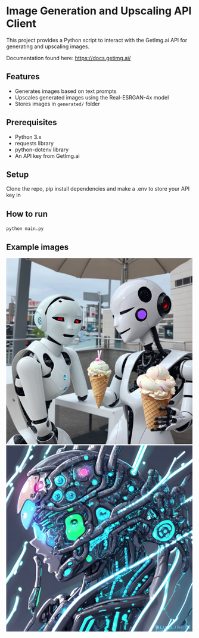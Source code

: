 # Image Generation and Upscaling API Client

This project provides a Python script to interact with the GetImg.ai API for generating and upscaling images.

Documentation found here: https://docs.getimg.ai/


## Features

- Generates images based on text prompts
- Upscales generated images using the Real-ESRGAN-4x model
- Stores images in `generated/` folder

## Prerequisites
- Python 3.x
- requests library
- python-dotenv library
- An API key from GetImg.ai

## Setup
Clone the repo, pip install dependencies and make a .env to store your API key in

## How to run
`python main.py`

## Example images
<img src="examples/example.jpg" alt="Example Image" width="500"/>
<img src="examples/example2.jpg" alt="Second Example Image" width="500"/>
